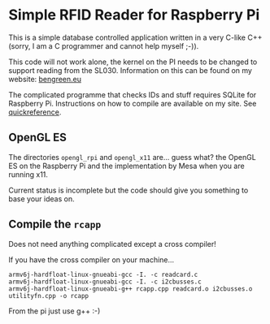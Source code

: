 Simple RFID Reader for Raspberry Pi
===================================

This is a simple database controlled application written in a very 
C-like C++ (sorry, I am a C programmer and cannot help myself ;-)).

This code will not work alone, the kernel on the PI needs to be changed 
to support reading from the SL030. Information on this can be found on 
my website: [bengreen.eu](http://www.bengreen.eu/fancyhtml/techiestuff/i2conraspberrypi.html)

The complicated programme that checks IDs and stuff requires SQLite for 
Raspberry Pi. Instructions on how to compile are available on my site. 
See [quickreference](http://www.bengreen.eu/fancyhtml/quickreference/).

OpenGL ES
---------

The directories `opengl_rpi` and `opengl_x11` are... guess what? 
the OpenGL ES on the Raspberry Pi and the implementation by Mesa 
when you are running x11.

Current status is incomplete but the code should give you something to 
base your ideas on.

Compile the `rcapp`
-------------------

Does not need anything complicated except a cross compiler!

If you have the cross compiler on your machine...

	armv6j-hardfloat-linux-gnueabi-gcc -I. -c readcard.c
	armv6j-hardfloat-linux-gnueabi-gcc -I. -c i2cbusses.c
	armv6j-hardfloat-linux-gnueabi-g++ rcapp.cpp readcard.o i2cbusses.o utilityfn.cpp -o rcapp

From the pi just use g++ :-)


